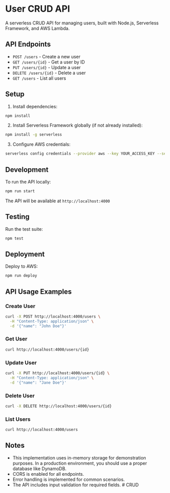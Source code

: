 # User CRUD API

A serverless CRUD API for managing users, built with Node.js, Serverless Framework, and AWS Lambda.

## API Endpoints

- `POST /users` - Create a new user
- `GET /users/{id}` - Get a user by ID
- `PUT /users/{id}` - Update a user
- `DELETE /users/{id}` - Delete a user
- `GET /users` - List all users

## Setup

1. Install dependencies:
```bash
npm install
```

2. Install Serverless Framework globally (if not already installed):
```bash
npm install -g serverless
```

3. Configure AWS credentials:
```bash
serverless config credentials --provider aws --key YOUR_ACCESS_KEY --secret YOUR_SECRET_KEY
```

## Development

To run the API locally:
```bash
npm run start
```

The API will be available at `http://localhost:4000`

## Testing

Run the test suite:
```bash
npm test
```

## Deployment

Deploy to AWS:
```bash
npm run deploy
```

## API Usage Examples

### Create User
```bash
curl -X POST http://localhost:4000/users \
  -H "Content-Type: application/json" \
  -d '{"name": "John Doe"}'
```

### Get User
```bash
curl http://localhost:4000/users/{id}
```

### Update User
```bash
curl -X PUT http://localhost:4000/users/{id} \
  -H "Content-Type: application/json" \
  -d '{"name": "Jane Doe"}'
```

### Delete User
```bash
curl -X DELETE http://localhost:4000/users/{id}
```

### List Users
```bash
curl http://localhost:4000/users
```

## Notes

- This implementation uses in-memory storage for demonstration purposes. In a production environment, you should use a proper database like DynamoDB.
- CORS is enabled for all endpoints.
- Error handling is implemented for common scenarios.
- The API includes input validation for required fields. #   C R U D  
 